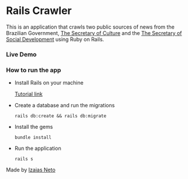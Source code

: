 # Rails Crawler

This is an application that crawls two public sources of news from the Brazilian
Government, [The Secretary of Culture](http://cultura.gov.br/categoria/noticias/)
and the [The Secretary of Social Development](https://www.gov.br/cidadania/pt-br/noticias-e-conteudos/desenvolvimento-social/noticias-desenvolvimento-social) using
Ruby on Rails.

### Live Demo

### How to run the app

* Install Rails on your machine

  [Tutorial link](https://www.digitalocean.com/community/tutorials/how-to-install-ruby-on-rails-with-rbenv-on-ubuntu-18-04-pt)
* Create a database and run the migrations

  `rails db:create && rails db:migrate`
* Install the gems

  `bundle install`
* Run the application

  `rails s`

Made by [Izaias Neto](https://www.github.com/izaiasneto4)